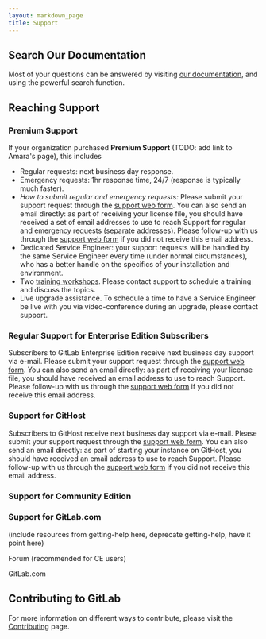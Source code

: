 ```yaml
---
layout: markdown_page
title: Support
---
```



## Search Our Documentation

Most of your questions can be answered by visiting [our documentation](https://docs.gitlab.com/), and using the powerful search function.

## Reaching Support

### Premium Support

If your organization purchased **Premium Support** (TODO: add link to Amara's page), this includes<br>
   - Regular requests: next business day response.
   - Emergency requests: 1hr response time, 24/7 (response is typically much faster).
   - _How to submit regular and emergency requests:_ Please submit your support request through the [support web form](https://gitlab.zendesk.com/hc/en-us/requests/new). You can also send an email directly: as part of receiving your license file, you should have received a set of email addresses to use to reach Support for regular and emergency requests (separate addresses). Please follow-up with us through the [support web form](https://gitlab.zendesk.com/hc/en-us/requests/new) if you did not receive this email address.
   - Dedicated Service Engineer: your support requests will be handled by the same Service Engineer every time (under normal circumstances), who has a better handle on the specifics of your installation and environment.
   - Two [training workshops](/training). Please contact support to schedule a training and discuss the topics.
   - Live upgrade assistance. To schedule a time to have a Service Engineer be live with you via video-conference during an upgrade, please contact support.

### Regular Support for Enterprise Edition Subscribers

Subscribers to GitLab Enterprise Edition receive next business day support via e-mail. Please submit your support request through the [support web form](https://gitlab.zendesk.com/hc/en-us/requests/new). You can also send an email directly: as part of receiving your license file, you should have received an email address to use to reach Support. Please follow-up with us through the [support web form](https://gitlab.zendesk.com/hc/en-us/requests/new) if you did not receive this email address.

### Support for GitHost

Subscribers to GitHost receive next business day support via e-mail. Please submit your support request through the [support web form](https://gitlab.zendesk.com/hc/en-us/requests/new). You can also send an email directly: as part of starting your instance on GitHost, you should have received an email address to use to reach Support. Please follow-up with us through the [support web form](https://gitlab.zendesk.com/hc/en-us/requests/new) if you did not receive this email address.

### Support for Community Edition


### Support for GitLab.com
(include resources from getting-help here, deprecate getting-help, have it point here)

Forum (recommended for CE users)


GitLab.com

## Contributing to GitLab

For more information on different ways to contribute, please visit the [Contributing](https://about.gitlab.com/contributing/) page.
